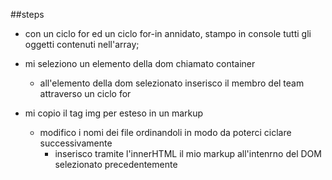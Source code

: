 
##steps

- con un ciclo for ed un ciclo for-in annidato, stampo in console tutti gli oggetti contenuti nell'array;

- mi seleziono un elemento della dom chiamato container
    - all'elemento della dom selezionato inserisco il membro del team attraverso un ciclo for

- mi copio il tag img per esteso in un markup
    - modifico i nomi dei file ordinandoli in modo da poterci ciclare successivamente
        - inserisco tramite l'innerHTML il mio markup all'intenrno del DOM selezionato precedentemente



